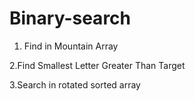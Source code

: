 # Binary-search
1. Find in Mountain Array

2.Find Smallest Letter Greater Than Target

3.Search in rotated sorted array
